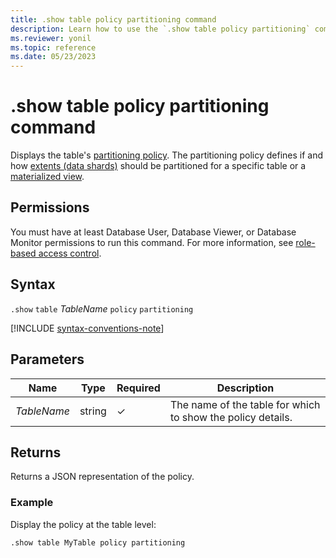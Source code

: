 ```yaml
---
title: .show table policy partitioning command
description: Learn how to use the `.show table policy partitioning` command to display the table's partitioning policy.
ms.reviewer: yonil
ms.topic: reference
ms.date: 05/23/2023
---
```

# .show table policy partitioning command

Displays the table's [partitioning policy](partitioningpolicy.md). The partitioning policy defines if and how [extents (data shards)](../management/extents-overview.md) should be partitioned for a specific table or a [materialized view](materialized-views/materialized-view-overview.md).

## Permissions

You must have at least Database User, Database Viewer, or Database Monitor permissions to run this command. For more information, see [role-based access control](access-control/role-based-access-control.md).

## Syntax

`.show` `table` *TableName* `policy` `partitioning`

[!INCLUDE [syntax-conventions-note](../../../includes/syntax-conventions-note.md)]

## Parameters

|Name|Type|Required|Description|
|--|--|--|--|
|*TableName*|string|&check;|The name of the table for which to show the policy details.|

## Returns

Returns a JSON representation of the policy.

### Example

Display the policy at the table level:

```kusto
.show table MyTable policy partitioning 
```
